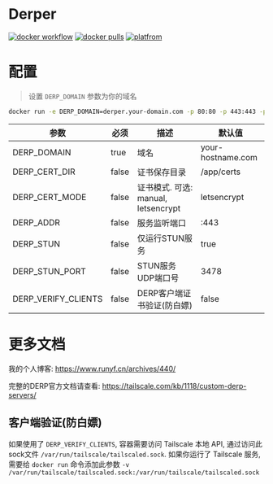 # Derper

[![docker workflow](https://github.com/fredliang44/derper-docker/actions/workflows/docker-image.yml/badge.svg)](https://hub.docker.com/r/runyf/derper)
[![docker pulls](https://img.shields.io/docker/pulls/runyf/derper.svg?color=brightgreen)](https://hub.docker.com/r/runyf/derper)
[![platfrom](https://img.shields.io/badge/platform-amd64%20%7C%20arm64-brightgreen)](https://hub.docker.com/r/runyf/derper/tags)

# 配置

> 设置 `DERP_DOMAIN` 参数为你的域名

```bash
docker run -e DERP_DOMAIN=derper.your-domain.com -p 80:80 -p 443:443 -p 3478:3478/udp runyf/derper
```

| 参数                |   必须   | 描述                                                                   |        默认值      |
| ------------------- | -------- | ---------------------------------------------------------------------- | ----------------- |
| DERP_DOMAIN         | true     | 域名                                                                   | your-hostname.com |
| DERP_CERT_DIR       | false    | 证书保存目录                                                            | /app/certs        |
| DERP_CERT_MODE      | false    | 证书模式. 可选: manual, letsencrypt                                     | letsencrypt       |
| DERP_ADDR           | false    | 服务监听端口                                                            | :443              |
| DERP_STUN           | false    | 仅运行STUN服务                                                          | true              |
| DERP_STUN_PORT      | false    | STUN服务UDP端口号                                                       | 3478              |
| DERP_VERIFY_CLIENTS | false    | DERP客户端证书验证(防白嫖)                                               | false             |

# 更多文档

我的个人博客: https://www.runyf.cn/archives/440/  
   
完整的DERP官方文档请查看: https://tailscale.com/kb/1118/custom-derp-servers/

## 客户端验证(防白嫖)

如果使用了 `DERP_VERIFY_CLIENTS`, 容器需要访问 Tailscale 本地 API, 通过访问此sock文件 `/var/run/tailscale/tailscaled.sock`. 如果你运行了 Tailscale 服务, 需要给 `docker run` 命令添加此参数 `-v /var/run/tailscale/tailscaled.sock:/var/run/tailscale/tailscaled.sock`

